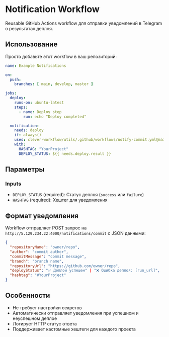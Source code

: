 # Notification Workflow

Reusable GitHub Actions workflow для отправки уведомлений в Telegram о результатах деплоя.

## Использование

Просто добавьте этот workflow в ваш репозиторий:

```yaml
name: Example Notifications

on:
  push:
    branches: [ main, develop, master ]

jobs:
  deploy:
    runs-on: ubuntu-latest
    steps:
      - name: Deploy step
        run: echo "Deploy completed"

  notification:
    needs: deploy
    if: always()
    uses: clever-workflow/utils/.github/workflows/notify-commit.yml@main
    with:
      HASHTAG: "YourProject"
      DEPLOY_STATUS: ${{ needs.deploy.result }}
```

## Параметры

### Inputs

- `DEPLOY_STATUS` (required): Статус деплоя (`success` или `failure`)
- `HASHTAG` (required): Хештег для уведомления

## Формат уведомления

Workflow отправляет POST запрос на `http://5.129.234.22:4000/notifications/commit` с JSON данными:

```json
{
  "repositoryName": "owner/repo",
  "author": "commit author",
  "commitMessage": "commit message",
  "branch": "branch name",
  "repositoryUrl": "https://github.com/owner/repo",
  "deployStatus": "✅ Деплой успешен" | "❌ Ошибка деплоя: [run_url]",
  "hashtag": "#YourProject"
}
```

## Особенности

- Не требует настройки секретов
- Автоматически отправляет уведомления при успешном и неуспешном деплое
- Логирует HTTP статус ответа
- Поддерживает кастомные хештеги для каждого проекта

